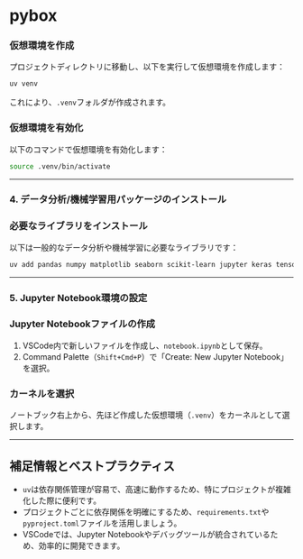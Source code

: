# pybox
### **仮想環境を作成**

プロジェクトディレクトリに移動し、以下を実行して仮想環境を作成します：

```bash
uv venv

```

これにより、`.venv`フォルダが作成されます。

### **仮想環境を有効化**

以下のコマンドで仮想環境を有効化します：

```bash
source .venv/bin/activate

```

---

### **4. データ分析/機械学習用パッケージのインストール**

### **必要なライブラリをインストール**

以下は一般的なデータ分析や機械学習に必要なライブラリです：

```bash
uv add pandas numpy matplotlib seaborn scikit-learn jupyter keras tensorflow

```

---

### **5. Jupyter Notebook環境の設定**

### **Jupyter Notebookファイルの作成**

1. VSCode内で新しいファイルを作成し、`notebook.ipynb`として保存。
2. Command Palette（`Shift+Cmd+P`）で「Create: New Jupyter Notebook」を選択。

### **カーネルを選択**

ノートブック右上から、先ほど作成した仮想環境（`.venv`）をカーネルとして選択します。

---

## **補足情報とベストプラクティス**

- `uv`は依存関係管理が容易で、高速に動作するため、特にプロジェクトが複雑化した際に便利です。
- プロジェクトごとに依存関係を明確にするため、`requirements.txt`や`pyproject.toml`ファイルを活用しましょう。
- VSCodeでは、Jupyter Notebookやデバッグツールが統合されているため、効率的に開発できます。
